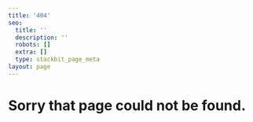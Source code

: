 ```yaml
---
title: '404'
seo:
  title: ''
  description: ''
  robots: []
  extra: []
  type: stackbit_page_meta
layout: page
---
```

# **Sorry that page could not be found.**

